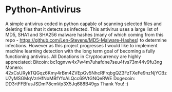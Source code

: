 # Python-Antivirus
A simple antivirus coded in python capable of scanning selected files and deleting files that it detects as infected. This antivirus uses a large list of MD5, SHA1 and SHA256 malware hashes (many of which coming from this repo - https://github.com/Len-Stevens/MD5-Malware-Hashes) to determine infections. However as this project progresses I would like to implement machine learning detection with the long term goal of becoming a fully functioning antivirus. All Donations in Cryptocurrency are highly appreciated:  Bitcoin: bc1qgnvw4x7w4m7uhafdne7seu4fvs73m44v9fu3ng  Monero: 42xCsURykTQGqz6Kmy4rBm4ZVEpGv5NhcRFrqbgQZ3FzTXeFe9nzNjYCBzU7yMSGMqVzrHfNoMBfYfoALQcc69VtGNQeRWE  Dogecoin: DD3rtFFBfusJSDmP8cmVp3X5Jq688B49gs  Thank You! :)
